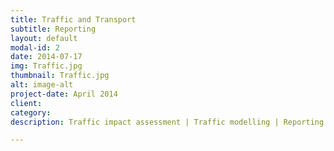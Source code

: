 ```yaml
---
title: Traffic and Transport
subtitle: Reporting
layout: default
modal-id: 2
date: 2014-07-17
img: Traffic.jpg
thumbnail: Traffic.jpg
alt: image-alt
project-date: April 2014
client: 
category: 
description: Traffic impact assessment | Traffic modelling | Reporting

---
```

